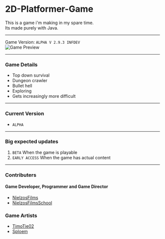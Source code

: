 # 2D-Platformer-Game

This is a game i'm making in my spare time.<br>
Its made purely with Java.
<br>

------------------------------------------------------------------------

Game Version: `ALPHA V 2.9.3 INFDEV`<br>
<img src="https://i.ibb.co/nscZM0g/game-preview.png" alt="Game Preview">

------------------------------------------------------------------------

### Game Details
- Top down survival
- Dungeon crawler
- Bullet hell
- Exploring
- Gets increasingly more difficult

------------------------------------------------------------------------

### Current Version
- `ALPHA`

------------------------------------------------------------------------

### Big expected updates
1. `BETA` When the game is playable
2. `EARLY ACCESS` When the game has actual content

------------------------------------------------------------------------

### Contributers
#### Game Developer, Programmer and Game Director
- [NielzosFilms](https://github.com/NielzosFilms)
- [NielzosFilmsSchool](https://github.com/NielzosFilmsSchool)
### Game Artists
- [TimoTie02](https://github.com/TimoTie02)
- [Sploem](https://github.com/Sploem)

